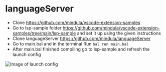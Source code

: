 # languageServer

- Clone https://github.com/mindula/vscode-extension-samples 
- Go to lsp-sample folder https://github.com/mindula/vscode-extension-samples/tree/main/lsp-sample and set it up using the given instructions
- Clone languageServer https://github.com/mindula/languageServer
- Go to main.bal and in the terminal Run `bal run main.bal`
- After main.bal finished compiling go to lsp-sample and refresh the launch config 

 ![Image of launch config](https://i.imgur.com/zrIx9OY.png)

